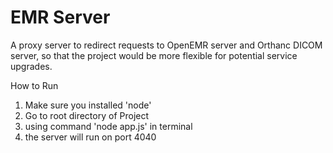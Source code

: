 # EMR Server
A proxy server to redirect requests to OpenEMR server and Orthanc DICOM server, so that the project would be more flexible for potential service upgrades.


How to Run
1. Make sure you installed 'node'
2. Go to root directory of Project
3. using command 'node app.js' in terminal
4. the server will run on port 4040
